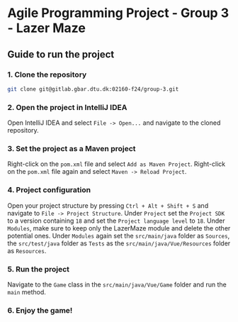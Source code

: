 # Agile Programming Project - Group 3 - Lazer Maze

## Guide to run the project

### 1. Clone the repository

```bash 
git clone git@gitlab.gbar.dtu.dk:02160-f24/group-3.git
```

### 2. Open the project in IntelliJ IDEA

Open IntelliJ IDEA and select `File -> Open...` and navigate to the cloned repository.

### 3. Set the project as a Maven project

Right-click on the `pom.xml` file and select `Add as Maven Project`.
Right-click on the `pom.xml` file again and select `Maven -> Reload Project`.

### 4. Project configuration

Open your project structure by pressing `Ctrl + Alt + Shift + S` and navigate to `File -> Project Structure`.
Under `Project` set the `Project SDK` to a version containing `18` and set the `Project language level` to `18`.
Under `Modules`, make sure to keep only the LazerMaze module and delete the other potential ones.
Under `Modules` again set the `src/main/java` folder as `Sources`, the `src/test/java` folder as `Tests` as the `src/main/java/Vue/Resources` folder as `Resources`.

### 5. Run the project

Navigate to the `Game` class in the `src/main/java/Vue/Game` folder and run the `main` method.

### 6. Enjoy the game!